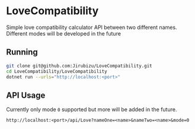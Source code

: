 # LoveCompatibility

Simple love compatibility calculator API between two different names. Different modes will be developed in the future

## Running
```bash
git clone git@github.com:Jirubizu/LoveCompatibility.git
cd LoveCompatibility/LoveCompatibility
dotnet run --urls="http://localhost:<port>"
```

## API Usage
Currently only mode `0` supported but more will be added in the future.
```curl
http://localhost:<port>/api/Love?nameOne=<name>&nameTwo=<name>&mode=0
```

